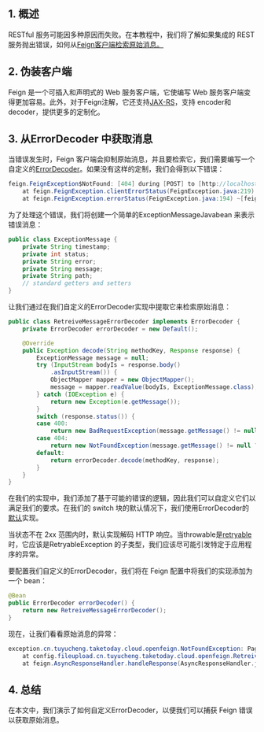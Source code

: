 ## 1. 概述

RESTful 服务可能因多种原因而失败。在本教程中，我们将了解如果集成的 REST 服务抛出错误，如何从[Feign客户端检索原始消息。](https://www.baeldung.com/spring-cloud-openfeign)

## 2. 伪装客户端

Feign 是一个可插入和声明式的 Web 服务客户端，它使编写 Web 服务客户端变得更加容易。此外，对于Feign注解，它还支持[JAX-RS](https://www.baeldung.com/jax-rs-spec-and-implementations)，支持 encoder和decoder，提供更多的定制化。

## 3. 从ErrorDecoder 中获取消息 

当错误发生时，Feign 客户端会抑制原始消息，并且要检索它，我们需要编写一个自定义的[ErrorDecoder](https://appdoc.app/artifact/com.netflix.feign/feign-core/8.11.0/feign/codec/ErrorDecoder.html)。如果没有这样的定制，我们会得到以下错误：

```java
feign.FeignException$NotFound: [404] during [POST] to [http://localhost:8080/upload-error-1] [UploadClient#fileUploadError(MultipartFile)]: [{"timestamp":"2022-02-18T13:25:22.083+00:00","status":404,"error":"Not Found","path":"/upload-error-1"}]
	at feign.FeignException.clientErrorStatus(FeignException.java:219) ~[feign-core-11.7.jar:na]
	at feign.FeignException.errorStatus(FeignException.java:194) ~[feign-core-11.7.jar:na]

```

为了处理这个错误，我们将创建一个简单的ExceptionMessageJavabean 来表示错误消息：

```java
public class ExceptionMessage {
    private String timestamp;
    private int status;
    private String error;
    private String message;
    private String path;
    // standard getters and setters
}
```

让我们通过在我们自定义的ErrorDecoder实现中提取它来检索原始消息：

```java
public class RetreiveMessageErrorDecoder implements ErrorDecoder {
    private ErrorDecoder errorDecoder = new Default();

    @Override
    public Exception decode(String methodKey, Response response) {
        ExceptionMessage message = null;
        try (InputStream bodyIs = response.body()
            .asInputStream()) {
            ObjectMapper mapper = new ObjectMapper();
            message = mapper.readValue(bodyIs, ExceptionMessage.class);
        } catch (IOException e) {
            return new Exception(e.getMessage());
        }
        switch (response.status()) {
        case 400:
            return new BadRequestException(message.getMessage() != null ? message.getMessage() : "Bad Request");
        case 404:
            return new NotFoundException(message.getMessage() != null ? message.getMessage() : "Not found");
        default:
            return errorDecoder.decode(methodKey, response);
        }
    }
}

```

在我们的实现中，我们添加了基于可能的错误的逻辑，因此我们可以自定义它们以满足我们的要求。在我们的 switch 块的默认情况下，我们使用ErrorDecoder的[默认](https://appdoc.app/artifact/com.netflix.feign/feign-core/8.11.0/feign/codec/ErrorDecoder.Default.html)实现。

当状态不在 2xx 范围内时，默认实现解码 HTTP 响应。当throwable是[retryable](https://www.baeldung.com/feign-retry)时，它应该是RetryableException 的子类型，我们应该尽可能引发特定于应用程序的异常。

要配置我们自定义的ErrorDecoder，我们将在 Feign 配置中将我们的实现添加为一个 bean：

```java
@Bean
public ErrorDecoder errorDecoder() {
    return new RetreiveMessageErrorDecoder();
}
```

现在，让我们看看原始消息的异常：

```java
exception.cn.tuyucheng.taketoday.cloud.openfeign.NotFoundException: Page Not found
	at config.fileupload.cn.tuyucheng.taketoday.cloud.openfeign.RetreiveMessageErrorDecoder.decode(RetreiveMessageErrorDecoder.java:30) ~[classes/:na]
	at feign.AsyncResponseHandler.handleResponse(AsyncResponseHandler.java:96) ~[feign-core-11.7.jar:na]

```

## 4. 总结

在本文中，我们演示了如何自定义ErrorDecoder，以便我们可以捕获 Feign 错误以获取原始消息。